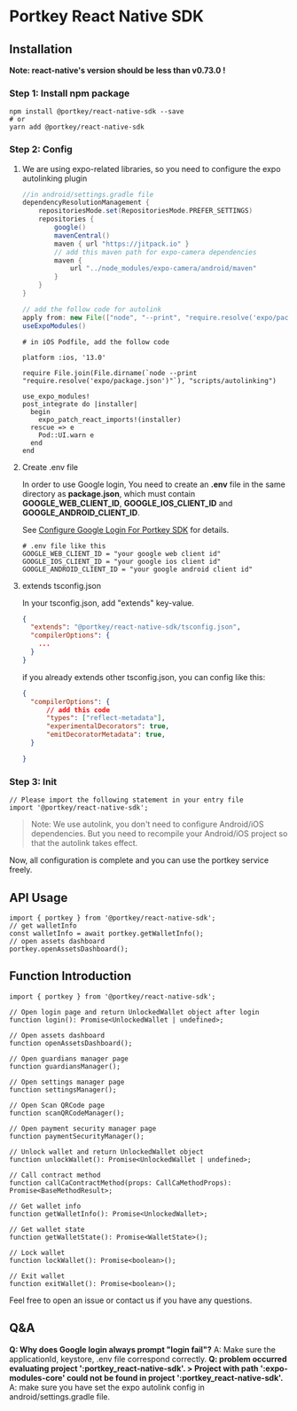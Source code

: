# Portkey React Native SDK

## Installation

__Note: react-native's version should be less than v0.73.0 !__

### Step 1: Install npm package

``` shell
npm install @portkey/react-native-sdk --save
# or
yarn add @portkey/react-native-sdk
```

### Step 2: Config

1. We are using expo-related libraries, so you need to configure the expo autolinking plugin

    ``` groovy
    //in android/settings.gradle file
    dependencyResolutionManagement {
        repositoriesMode.set(RepositoriesMode.PREFER_SETTINGS)
        repositories {
            google()
            mavenCentral()
            maven { url "https://jitpack.io" }
            // add this maven path for expo-camera dependencies
            maven {
                url "../node_modules/expo-camera/android/maven"
            }
        }
    }

    // add the follow code for autolink
    apply from: new File(["node", "--print", "require.resolve('expo/package.json')"].execute(null, rootDir).text.trim(), "../scripts/autolinking.gradle");
    useExpoModules()
    ```

    ``` podspec
    # in iOS Podfile, add the follow code

    platform :ios, '13.0'

    require File.join(File.dirname(`node --print "require.resolve('expo/package.json')"`), "scripts/autolinking")

    use_expo_modules!
    post_integrate do |installer|
      begin
        expo_patch_react_imports!(installer)
      rescue => e
        Pod::UI.warn e
      end
    end
    ```

2. Create .env file

    In order to use Google login, You need to create an __.env__ file in the same directory as __package.json__, which must contain __GOOGLE_WEB_CLIENT_ID__, __GOOGLE_IOS_CLIENT_ID__ and __GOOGLE_ANDROID_CLIENT_ID__.

    See [Configure Google Login For Portkey SDK](https://github.com/Portkey-Wallet/react-native-sdk/blob/master/docs/google-login.md) for details.

    ``` properties
    # .env file like this
    GOOGLE_WEB_CLIENT_ID = "your google web client id"
    GOOGLE_IOS_CLIENT_ID = "your google ios client id"
    GOOGLE_ANDROID_CLIENT_ID = "your google android client id"
    ```

3. extends tsconfig.json

    In your tsconfig.json, add  "extends" key-value.

    ``` JSON
    {
      "extends": "@portkey/react-native-sdk/tsconfig.json",
      "compilerOptions": {
        ...
      }
    }
    ```

    if you already extends other tsconfig.json, you can config like this:

    ``` JSON
    {
      "compilerOptions": {
          // add this code
          "types": ["reflect-metadata"],
          "experimentalDecorators": true,
          "emitDecoratorMetadata": true,
      }

    }
    ```

### Step 3: Init

``` TS
// Please import the following statement in your entry file
import '@portkey/react-native-sdk';
```

> Note: We use autolink, you don't need to configure Android/iOS dependencies. But you need to recompile your Android/iOS project so that the autolink takes effect.

Now, all configuration is complete and you can use the portkey service freely.

## API Usage

``` TS
import { portkey } from '@portkey/react-native-sdk';
// get walletInfo
const walletInfo = await portkey.getWalletInfo();
// open assets dashboard
portkey.openAssetsDashboard();
```

## Function Introduction

``` TS
import { portkey } from '@portkey/react-native-sdk';

// Open login page and return UnlockedWallet object after login
function login(): Promise<UnlockedWallet | undefined>;

// Open assets dashboard
function openAssetsDashboard();

// Open guardians manager page
function guardiansManager();

// Open settings manager page
function settingsManager();

// Open Scan QRCode page
function scanQRCodeManager();

// Open payment security manager page
function paymentSecurityManager();

// Unlock wallet and return UnlockedWallet object
function unlockWallet(): Promise<UnlockedWallet | undefined>;

// Call contract method
function callCaContractMethod(props: CallCaMethodProps): Promise<BaseMethodResult>;

// Get wallet info
function getWalletInfo(): Promise<UnlockedWallet>;

// Get wallet state
function getWalletState(): Promise<WalletState>();

// Lock wallet
function lockWallet(): Promise<boolean>();

// Exit wallet
function exitWallet(): Promise<boolean>();
```

 Feel free to open an issue or contact us if you have any questions.

## Q&A

__Q: Why does Google login always prompt "login fail"?__
A: Make sure the applicationId, keystore, .env file correspond correctly.
__Q: problem occurred evaluating project ':portkey_react-native-sdk'. > Project with path ':expo-modules-core' could not be found in project ':portkey_react-native-sdk'.__
A: make sure you have set the expo autolink config in android/settings.gradle file.
